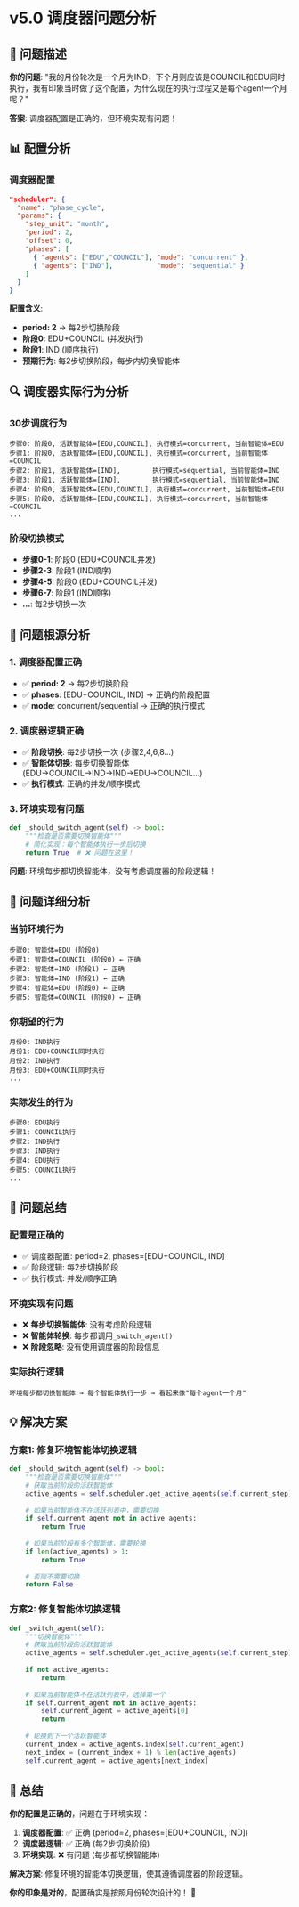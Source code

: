 # v5.0 调度器问题分析

## 🎯 问题描述

**你的问题**: "我的月份轮次是一个月为IND，下个月则应该是COUNCIL和EDU同时执行，我有印象当时做了这个配置，为什么现在的执行过程又是每个agent一个月呢？"

**答案**: 调度器配置是正确的，但环境实现有问题！

## 📊 配置分析

### **调度器配置**
```json
"scheduler": {
  "name": "phase_cycle",
  "params": {
    "step_unit": "month",
    "period": 2,
    "offset": 0,
    "phases": [
      { "agents": ["EDU","COUNCIL"], "mode": "concurrent" },
      { "agents": ["IND"],           "mode": "sequential" }
    ]
  }
}
```

**配置含义**:
- **period: 2** → 每2步切换阶段
- **阶段0**: EDU+COUNCIL (并发执行)
- **阶段1**: IND (顺序执行)
- **预期行为**: 每2步切换阶段，每步内切换智能体

## 🔍 调度器实际行为分析

### **30步调度行为**
```
步骤0: 阶段0, 活跃智能体=[EDU,COUNCIL], 执行模式=concurrent, 当前智能体=EDU
步骤1: 阶段0, 活跃智能体=[EDU,COUNCIL], 执行模式=concurrent, 当前智能体=COUNCIL
步骤2: 阶段1, 活跃智能体=[IND],        执行模式=sequential, 当前智能体=IND
步骤3: 阶段1, 活跃智能体=[IND],        执行模式=sequential, 当前智能体=IND
步骤4: 阶段0, 活跃智能体=[EDU,COUNCIL], 执行模式=concurrent, 当前智能体=EDU
步骤5: 阶段0, 活跃智能体=[EDU,COUNCIL], 执行模式=concurrent, 当前智能体=COUNCIL
...
```

### **阶段切换模式**
- **步骤0-1**: 阶段0 (EDU+COUNCIL并发)
- **步骤2-3**: 阶段1 (IND顺序)
- **步骤4-5**: 阶段0 (EDU+COUNCIL并发)
- **步骤6-7**: 阶段1 (IND顺序)
- **...**: 每2步切换一次

## 🚨 问题根源分析

### **1. 调度器配置正确**
- ✅ **period: 2** → 每2步切换阶段
- ✅ **phases**: [EDU+COUNCIL, IND] → 正确的阶段配置
- ✅ **mode**: concurrent/sequential → 正确的执行模式

### **2. 调度器逻辑正确**
- ✅ **阶段切换**: 每2步切换一次 (步骤2,4,6,8...)
- ✅ **智能体切换**: 每步切换智能体 (EDU→COUNCIL→IND→IND→EDU→COUNCIL...)
- ✅ **执行模式**: 正确的并发/顺序模式

### **3. 环境实现有问题**
```python
def _should_switch_agent(self) -> bool:
    """检查是否需要切换智能体"""
    # 简化实现：每个智能体执行一步后切换
    return True  # ❌ 问题在这里！
```

**问题**: 环境每步都切换智能体，没有考虑调度器的阶段逻辑！

## 🔧 问题详细分析

### **当前环境行为**
```
步骤0: 智能体=EDU (阶段0)
步骤1: 智能体=COUNCIL (阶段0) ← 正确
步骤2: 智能体=IND (阶段1) ← 正确
步骤3: 智能体=IND (阶段1) ← 正确
步骤4: 智能体=EDU (阶段0) ← 正确
步骤5: 智能体=COUNCIL (阶段0) ← 正确
```

### **你期望的行为**
```
月份0: IND执行
月份1: EDU+COUNCIL同时执行
月份2: IND执行
月份3: EDU+COUNCIL同时执行
...
```

### **实际发生的行为**
```
步骤0: EDU执行
步骤1: COUNCIL执行
步骤2: IND执行
步骤3: IND执行
步骤4: EDU执行
步骤5: COUNCIL执行
...
```

## 🎯 问题总结

### **配置是正确的**
- ✅ 调度器配置: period=2, phases=[EDU+COUNCIL, IND]
- ✅ 阶段逻辑: 每2步切换阶段
- ✅ 执行模式: 并发/顺序正确

### **环境实现有问题**
- ❌ **每步切换智能体**: 没有考虑阶段逻辑
- ❌ **智能体轮换**: 每步都调用`_switch_agent()`
- ❌ **阶段忽略**: 没有使用调度器的阶段信息

### **实际执行逻辑**
```
环境每步都切换智能体 → 每个智能体执行一步 → 看起来像"每个agent一个月"
```

## 💡 解决方案

### **方案1: 修复环境智能体切换逻辑**
```python
def _should_switch_agent(self) -> bool:
    """检查是否需要切换智能体"""
    # 获取当前阶段的活跃智能体
    active_agents = self.scheduler.get_active_agents(self.current_step)
    
    # 如果当前智能体不在活跃列表中，需要切换
    if self.current_agent not in active_agents:
        return True
    
    # 如果当前阶段有多个智能体，需要轮换
    if len(active_agents) > 1:
        return True
    
    # 否则不需要切换
    return False
```

### **方案2: 修复智能体切换逻辑**
```python
def _switch_agent(self):
    """切换智能体"""
    # 获取当前阶段的活跃智能体
    active_agents = self.scheduler.get_active_agents(self.current_step)
    
    if not active_agents:
        return
    
    # 如果当前智能体不在活跃列表中，选择第一个
    if self.current_agent not in active_agents:
        self.current_agent = active_agents[0]
        return
    
    # 轮换到下一个活跃智能体
    current_index = active_agents.index(self.current_agent)
    next_index = (current_index + 1) % len(active_agents)
    self.current_agent = active_agents[next_index]
```

## 📝 总结

**你的配置是正确的**，问题在于环境实现：

1. **调度器配置**: ✅ 正确 (period=2, phases=[EDU+COUNCIL, IND])
2. **调度器逻辑**: ✅ 正确 (每2步切换阶段)
3. **环境实现**: ❌ 有问题 (每步都切换智能体)

**解决方案**: 修复环境的智能体切换逻辑，使其遵循调度器的阶段逻辑。

**你的印象是对的**，配置确实是按照月份轮次设计的！ 🎯
